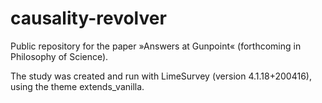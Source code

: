 # causality-revolver
Public repository for the paper »Answers at Gunpoint« (forthcoming in Philosophy of Science).

The study was created and run with LimeSurvey (version 4.1.18+200416), using the theme extends_vanilla.

